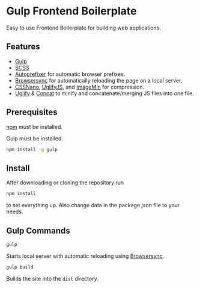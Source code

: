 # Gulp Frontend Boilerplate

Easy to use Frontend Boilerplate for building web applications.

## Features

- [Gulp][gulp]
- [SCSS][scss]
- [Autoprefixer][autoprefixer] for automatic browser prefixes.
- [Browsersync][browsersync] for automatically reloading the page on a local server.
- [CSSNano][cssnano], [UglifyJS][uglifyjs], and [ImageMin][imagemin] for compression.
- [Uglify][uglify] & [Concat][concat] to minify and concatenate/merging JS files into one file.

## Prerequisites

[npm][npm-install] must be installed. 

Gulp must be installed:

```bash
npm install -g gulp
```

## Install

After downloading or cloning the repository run

```bash
npm install
```

to set everything up. Also change data in the package.json file to your needs.


## Gulp Commands

```bash
gulp
```

Starts local server with automatic reloading using [Browsersync][browsersync].

```bash
gulp build
```

Builds the site into the `dist` directory.


[autoprefixer]: https://css-tricks.com/autoprefixer/
[browsersync]: http://www.browsersync.io/
[cssnano]: http://cssnano.co/
[gulp]: http://gulpjs.com/
[imagemin]: https://github.com/imagemin/imagemin
[npm-install]: https://nodejs.org/en/download/
[uglifyjs]: https://github.com/mishoo/UglifyJS
[scss]: http://sass-lang.com/
[concat]: https://www.npmjs.com/package/gulp-concat
[uglify]: https://github.com/terinjokes/gulp-uglify
